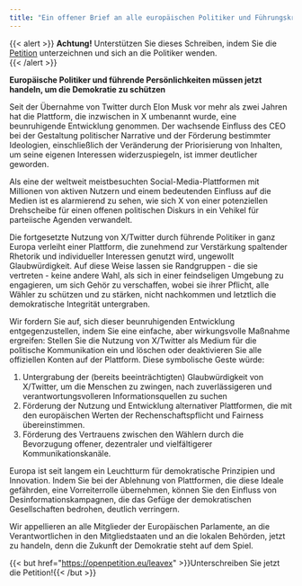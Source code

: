 ```yaml
---
title: "Ein offener Brief an alle europäischen Politiker und Führungskräfte zur Abkehr von X/Twitter"
---
```


{{< alert >}}
**Achtung!** Unterstützen Sie dieses Schreiben, indem Sie die [Petition](https://openpetition.eu/leavex) unterzeichnen und sich an die Politiker wenden.   
{{< /alert >}}

**Europäische Politiker und führende Persönlichkeiten müssen jetzt handeln, um die Demokratie zu schützen**

Seit der Übernahme von Twitter durch Elon Musk vor mehr als zwei Jahren hat die Plattform, die inzwischen in X umbenannt wurde, eine beunruhigende Entwicklung genommen. Der wachsende Einfluss des CEO bei der Gestaltung politischer Narrative und der Förderung bestimmter Ideologien, einschließlich der Veränderung der Priorisierung von Inhalten, um seine eigenen Interessen widerzuspiegeln, ist immer deutlicher geworden.

Als eine der weltweit meistbesuchten Social-Media-Plattformen mit Millionen von aktiven Nutzern und einem bedeutenden Einfluss auf die Medien ist es alarmierend zu sehen, wie sich X von einer potenziellen Drehscheibe für einen offenen politischen Diskurs in ein Vehikel für parteiische Agenden verwandelt.

Die fortgesetzte Nutzung von X/Twitter durch führende Politiker in ganz Europa verleiht einer Plattform, die zunehmend zur Verstärkung spaltender Rhetorik und individueller Interessen genutzt wird, ungewollt Glaubwürdigkeit. Auf diese Weise lassen sie Randgruppen - die sie vertreten - keine andere Wahl, als sich in einer feindseligen Umgebung zu engagieren, um sich Gehör zu verschaffen, wobei sie ihrer Pflicht, alle Wähler zu schützen und zu stärken, nicht nachkommen und letztlich die demokratische Integrität untergraben.

Wir fordern Sie auf, sich dieser beunruhigenden Entwicklung entgegenzustellen, indem Sie eine einfache, aber wirkungsvolle Maßnahme ergreifen: Stellen Sie die Nutzung von X/Twitter als Medium für die politische Kommunikation ein und löschen oder deaktivieren Sie alle offiziellen Konten auf der Plattform. Diese symbolische Geste würde:
    
1. Untergrabung der (bereits beeinträchtigten) Glaubwürdigkeit von X/Twitter, um die Menschen zu zwingen, nach zuverlässigeren und verantwortungsvolleren Informationsquellen zu suchen
1. Förderung der Nutzung und Entwicklung alternativer Plattformen, die mit den europäischen Werten der Rechenschaftspflicht und Fairness übereinstimmen.
1. Förderung des Vertrauens zwischen den Wählern durch die Bevorzugung offener, dezentraler und vielfältigerer Kommunikationskanäle.

Europa ist seit langem ein Leuchtturm für demokratische Prinzipien und Innovation. Indem Sie bei der Ablehnung von Plattformen, die diese Ideale gefährden, eine Vorreiterrolle übernehmen, können Sie den Einfluss von Desinformationskampagnen, die das Gefüge der demokratischen Gesellschaften bedrohen, deutlich verringern.

Wir appellieren an alle Mitglieder der Europäischen Parlamente, an die Verantwortlichen in den Mitgliedstaaten und an die lokalen Behörden, jetzt zu handeln, denn die Zukunft der Demokratie steht auf dem Spiel.

{{< but href="https://openpetition.eu/leavex" >}}Unterschreiben Sie jetzt die Petition!{{< /but >}}

